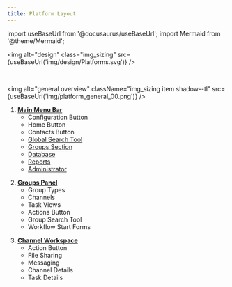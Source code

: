 ```yaml
---
title: Platform Layout
---
```

import useBaseUrl from '@docusaurus/useBaseUrl'; 
import Mermaid from '@theme/Mermaid';


<img alt="design" class="img_sizing" src={useBaseUrl('img/design/Platforms.svg')} />


<div className="alert alert--secondary">
<div className="container">
<div className="row">
<div className="col col--12">

<br/>

<img alt="general overview" className="img_sizing item shadow--tl" src={useBaseUrl('img/platform_general_00.png')} />
<br/>

</div>
</div>

<div className="row">
<div className="col col--4">

1. [**Main Menu Bar**](/docs/documentation/client/main_menu)
    - Configuration Button
    - Home Button
    - Contacts Button
    - [Global Search Tool](/docs/documentation/client/client_search#global-search)
    - [Groups Section](/docs/documentation/client/groups)
    - [Database](/docs/documentation/client/database)
    - [Reports](/docs/documentation/client/reports)
    - [Administrator](/docs/documentation/admin/admin_overview)

</div>
<div className="col col--4">

2. [**Groups Panel**](/docs/documentation/client/groups)
    - Group Types
    - Channels
    - Task Views
    - Actions Button
    - Group Search Tool
    - Workflow Start Forms

</div>
<div className="col col--4">

3. [**Channel Workspace**](/docs/documentation/client/channels)
    - Action Button
    - File Sharing
    - Messaging
    - Channel Details
    - Task Details

</div>

</div>

</div>
</div>
<br/>


